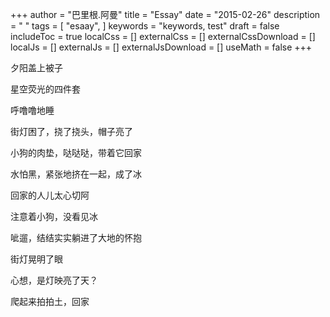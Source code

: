 +++
author = "巴里根.阿曼"
title = "Essay"
date = "2015-02-26"
description = " "
tags = [
    "esaay",
]
keywords = "keywords, test"
draft = false
includeToc = true
localCss = []
externalCss = []
externalCssDownload = []
localJs = []
externalJs = []
externalJsDownload = []
useMath = false
+++

夕阳盖上被子

星空荧光的四件套

呼噜噜地睡

街灯困了，挠了挠头，帽子亮了

小狗的肉垫，哒哒哒，带着它回家

水怕黑，紧张地挤在一起，成了冰

回家的人儿太心切阿

注意着小狗，没看见冰

呲遛，结结实实躺进了大地的怀抱

街灯晃明了眼

心想，是灯映亮了天？

爬起来拍拍土，回家
